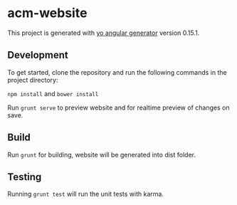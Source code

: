 # acm-website

This project is generated with [yo angular generator](https://github.com/yeoman/generator-angular)
version 0.15.1.

## Development

To get started, clone the repository and run the following commands in the project directory:

`npm install` and `bower install`

Run `grunt serve` to preview website and for realtime preview of changes on save.

## Build

Run `grunt` for building, website will be generated into dist folder.

## Testing

Running `grunt test` will run the unit tests with karma.
